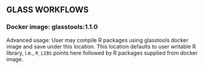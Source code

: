 ## GLASS WORKFLOWS

### Docker image: glasstools:1.1.0

Advanced usage: User may compile R packages using glasstools docker image and save under this location. This location defaults to user writable R library, i.e., `R_LIBS` points here followed by R packages supplied from docker image.


